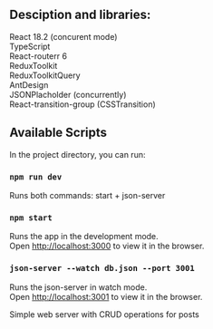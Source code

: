 ## Desciption and libraries:

React 18.2 (concurent mode)\
TypeScript\
React-routerr 6\
ReduxToolkit\
ReduxToolkitQuery\
AntDesign\
JSONPlacholder (concurrently)\
React-transition-group (CSSTransition)

## Available Scripts

In the project directory, you can run:

### `npm run dev`

Runs both commands: start + json-server

### `npm start`

Runs the app in the development mode.\
Open [http://localhost:3000](http://localhost:3000) to view it in the browser.

### `json-server --watch db.json --port 3001`

Runs the json-server in watch mode.\
Open [http://localhost:3001](http://localhost:3001) to view it in the browser.

Simple web server with CRUD operations for posts
